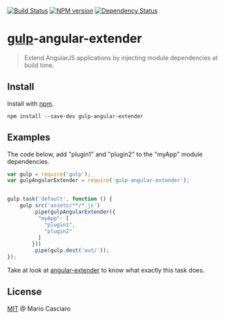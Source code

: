 [![Build Status](https://secure.travis-ci.org/mariocasciaro/gulp-angular-extender.png?branch=master)](https://travis-ci.org/mariocasciaro/gulp-angular-extender)
[![NPM version](https://badge.fury.io/js/gulp-angular-extender.png)](http://badge.fury.io/js/gulp-angular-extender) 
[![Dependency Status](https://gemnasium.com/mariocasciaro/gulp-angular-extender.png)](https://gemnasium.com/mariocasciaro/gulp-angular-extender)
# [gulp](https://github.com/wearefractal/gulp)-angular-extender

> Extend AngularJS applications by injecting module dependencies at build time.

## Install

Install with [npm](https://npmjs.org/package/gulp-angular-extender).

```
npm install --save-dev gulp-angular-extender
```

## Examples

The code below, add "plugin1" and "plugin2" to the "myApp" module dependencies.

```js
var gulp = require('gulp');
var gulpAngularExtender = require('gulp-angular-extender');


gulp.task('default', function () {
    gulp.src('assets/**/*.js')
        .pipe(gulpAngularExtender({
          "myApp": [
            "plugin1",
            "plugin2"
          ]
        }))
        .pipe(gulp.dest('out/'));
});
```

Take at look at [angular-extender](https://github.com/mariocasciaro/angular-extender) to know 
what exactly this task does.

## License

[MIT](http://en.wikipedia.org/wiki/MIT_License) @ Mario Casciaro

